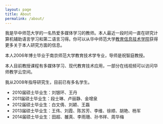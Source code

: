 ```yaml
---
layout: page
title: About
permalink: /about/
---
```


我是华中师范大学的一名热爱多媒体学习的教师。本人最近一段时间一直在研究计算机辅助语言学习和第二语言习得。你可以从华中师范大学[教育信息技术学院](http://it.ccnu.edu.cn/teacherdetail/index/57.html)获得更多关于本人研究方面的信息。

本人2006年博士毕业于南京师范大学教育技术学专业，导师是祝智庭教授。

本人目前教授课程有多媒体学习、现代教育技术应用，一部分在线视频可以访问华师教学云空间。

我从2008年指导研究生，目前已有多名学生。
- 2010届硕士毕业生：刘银环、王丹
- 2011届硕士毕业生：段士琳、卢丽静、金增泉
- 2012届硕士毕业生：白文倩、刘颖、王磊
- 2013届硕士毕业生：王伟、刘霞、陈苏芳、李维、徐顺、胡艳、杨军
- 2014届硕士毕业生：田超、雒真、李雨珊、孙书祥、周华梅
